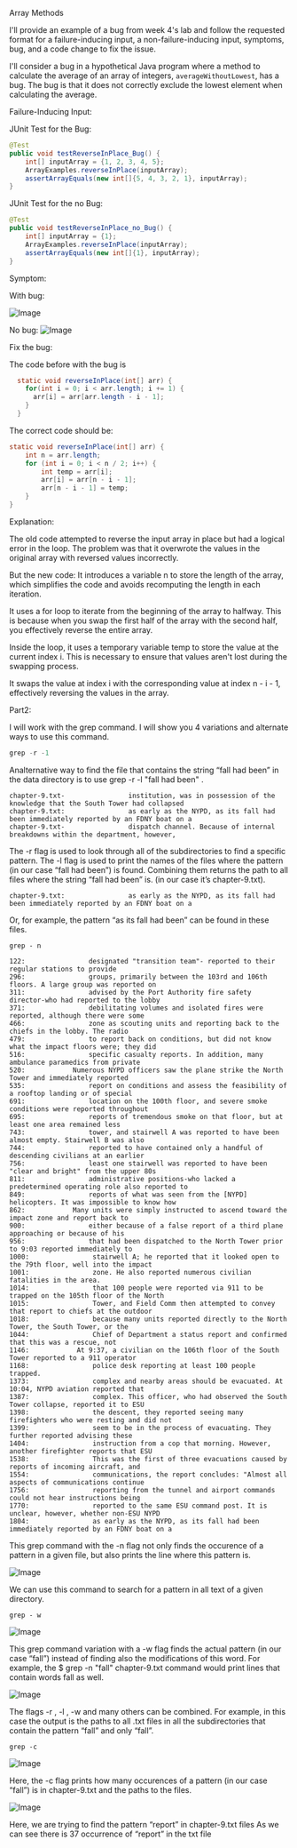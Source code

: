 Array Methods

I'll provide an example of a bug from week 4's lab and follow the requested format for a failure-inducing input, a non-failure-inducing input, symptoms, bug, and a code change to fix the issue. 

I'll consider a bug in a hypothetical Java program where a method to calculate the average of an array of integers, `averageWithoutLowest`, has a bug. The bug is that it does not correctly exclude the lowest element when calculating the average.

Failure-Inducing Input:

JUnit Test for the Bug:
```java
@Test
public void testReverseInPlace_Bug() {
    int[] inputArray = {1, 2, 3, 4, 5};
    ArrayExamples.reverseInPlace(inputArray);
    assertArrayEquals(new int[]{5, 4, 3, 2, 1}, inputArray);
}
```

JUnit Test for the no Bug:
```java
@Test
public void testReverseInPlace_no_Bug() {
    int[] inputArray = {1};
    ArrayExamples.reverseInPlace(inputArray);
    assertArrayEquals(new int[]{1}, inputArray);
}
```
Symptom:

With bug:

![Image](bug2.png)

No bug:
![Image](bug.png)

Fix the bug:

The code before with the bug is 

```java
  static void reverseInPlace(int[] arr) {
    for(int i = 0; i < arr.length; i += 1) {
      arr[i] = arr[arr.length - i - 1];
    }
  }
```

The correct code should be:
```java
static void reverseInPlace(int[] arr) {
    int n = arr.length;
    for (int i = 0; i < n / 2; i++) {
        int temp = arr[i];
        arr[i] = arr[n - i - 1];
        arr[n - i - 1] = temp;
    }
}
```

Explanation:

The old code attempted to reverse the input array in place but had a logical error in the loop. The problem was that it overwrote the values in the original array with reversed values incorrectly.

But the new code:
It introduces a variable n to store the length of the array, which simplifies the code and avoids recomputing the length in each iteration.

It uses a for loop to iterate from the beginning of the array to halfway. This is because when you swap the first half of the array with the second half, you effectively reverse the entire array.

Inside the loop, it uses a temporary variable temp to store the value at the current index i. This is necessary to ensure that values aren't lost during the swapping process.

It swaps the value at index i with the corresponding value at index n - i - 1, effectively reversing the values in the array.



Part2:

I will work with the grep command. I will show you 4 variations and alternate ways to use this command.
```java
grep -r -1
```

Analternative way to find the file that contains the string “fall had been” in the data directory is to use grep -r -l "fall had been" .

```
chapter-9.txt-                institution, was in possession of the knowledge that the South Tower had collapsed
chapter-9.txt:                as early as the NYPD, as its fall had been immediately reported by an FDNY boat on a
chapter-9.txt-                dispatch channel. Because of internal breakdowns within the department, however,
```

The -r flag is used to look through all of the subdirectories to find a specific pattern. The -l flag is used to print the names of the files
where the pattern (in our case “fall had been”) is found. Combining them returns the path to all files where the string “fall had been” is. (in our
case it’s chapter-9.txt).

```
chapter-9.txt:                as early as the NYPD, as its fall had been immediately reported by an FDNY boat on a
```
Or, for example, the pattern “as its fall had been” can be found in these files.

```
grep - n
```

```
122:                designated "transition team"- reported to their regular stations to provide
296:                groups, primarily between the 103rd and 106th floors. A large group was reported on
311:                advised by the Port Authority fire safety director-who had reported to the lobby
371:                debilitating volumes and isolated fires were reported, although there were some
466:                zone as scouting units and reporting back to the chiefs in the lobby. The radio
479:                to report back on conditions, but did not know what the impact floors were; they did
516:                specific casualty reports. In addition, many ambulance paramedics from private
520:            Numerous NYPD officers saw the plane strike the North Tower and immediately reported
535:                report on conditions and assess the feasibility of a rooftop landing or of special
691:                location on the 100th floor, and severe smoke conditions were reported throughout
695:                reports of tremendous smoke on that floor, but at least one area remained less
743:                tower, and stairwell A was reported to have been almost empty. Stairwell B was also
744:                reported to have contained only a handful of descending civilians at an earlier
756:                least one stairwell was reported to have been "clear and bright" from the upper 80s
811:                administrative positions-who lacked a predetermined operating role also reported to
849:                reports of what was seen from the [NYPD] helicopters. It was impossible to know how
862:            Many units were simply instructed to ascend toward the impact zone and report back to
900:                either because of a false report of a third plane approaching or because of his
956:                that had been dispatched to the North Tower prior to 9:03 reported immediately to
1000:                stairwell A; he reported that it looked open to the 79th floor, well into the impact
1001:                zone. He also reported numerous civilian fatalities in the area.
1014:                that 100 people were reported via 911 to be trapped on the 105th floor of the North
1015:                Tower, and Field Comm then attempted to convey that report to chiefs at the outdoor
1018:                because many units reported directly to the North Tower, the South Tower, or the
1044:                Chief of Department a status report and confirmed that this was a rescue, not
1146:            At 9:37, a civilian on the 106th floor of the South Tower reported to a 911 operator
1168:                police desk reporting at least 100 people trapped.
1373:                complex and nearby areas should be evacuated. At 10:04, NYPD aviation reported that
1387:                complex. This officer, who had observed the South Tower collapse, reported it to ESU
1398:                the descent, they reported seeing many firefighters who were resting and did not
1399:                seem to be in the process of evacuating. They further reported advising these
1404:                instruction from a cop that morning. However, another firefighter reports that ESU
1538:                This was the first of three evacuations caused by reports of incoming aircraft, and
1554:                communications, the report concludes: "Almost all aspects of communications continue
1756:                reporting from the tunnel and airport commands could not hear instructions being
1770:                reported to the same ESU command post. It is unclear, however, whether non-ESU NYPD
1804:                as early as the NYPD, as its fall had been immediately reported by an FDNY boat on a
```


This grep command with the -n flag not only finds the occurence of a pattern in a given file, but also prints the line where this pattern is.


![Image](grep-n2.png)


We can use this command to search for a pattern in all text of a given directory.

```
grep - w
```

![Image](grep-w1.png)


This grep command variation with a -w flag finds the actual pattern (in our case “fall”) instead of finding also the modifications of this
word. For example, the $ grep -n "fall" chapter-9.txt command would print lines that contain words fall as well.


![Image](grep-w2.png)


The flags -r , -l , -w and many others can be combined. For example, in this case the output is the paths to all .txt files in all the
subdirectories that contain the pattern “fall” and only “fall”.

```
grep -c 
```

![Image](grep-c1.png)


Here, the -c flag prints how many occurences of a pattern (in our case “fall”) is in chapter-9.txt and the paths to the files. 

![Image](grep-c2.png)

Here, we are trying to find the pattern “report” in chapter-9.txt files As we can see there is 37
occurrence of “report” in the txt file
